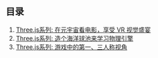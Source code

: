 
## 目录

1. [Three.js系列: 在元宇宙看电影，享受 VR 视觉盛宴](./lesson03.md)
1. [Three.js系列: 造个海洋球池来学习物理引擎](./lesson02.md)
2. [Three.js系列: 游戏中的第一、三人称视角](./lesson01.md)
